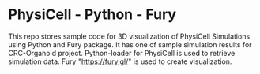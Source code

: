 # PhysiCell - Python - Fury
This repo stores sample code for 3D visualization of PhysiCell Simulations using Python and Fury package.
It has one of sample simulation results for CRC-Organoid project.
Python-loader for PhysiCell is used to retrieve simulation data.
Fury "https://fury.gl/" is used to create visualization.
